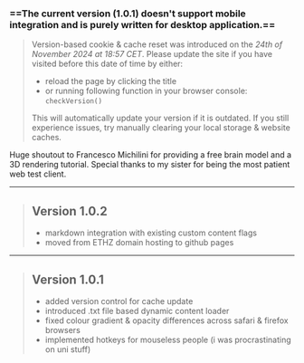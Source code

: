 ### ==The current version (1.0.1) doesn't support mobile integration and is purely written for desktop application.==
>Version-based cookie & cache reset was introduced on the *24th of November 2024 at 18:57 CET*. Please update the site if you have visited before this date of time by either: 
>- reload the page by clicking the title 
>- or running following function in your browser console: ```checkVersion()```
>
>This will automatically update your version if it is outdated. If you still experience issues, try manually clearing your local storage & website caches.

Huge shoutout to Francesco Michilini for providing a free brain model and a 3D rendering tutorial. Special thanks to my sister for being the most patient web test client.
<br />


---

> ## Version 1.0.2
> - markdown integration with existing custom content flags 
> - moved from ETHZ domain hosting to github pages 

--- 

> ## Version 1.0.1
> - added version control for cache update
> - introduced .txt file based dynamic content loader 
> - fixed colour gradient & opacity differences across safari & firefox browsers 
> - implemented hotkeys for mouseless people (i was procrastinating on uni stuff) 
